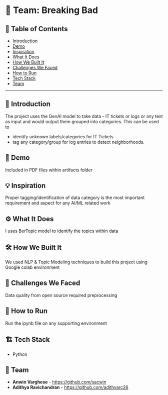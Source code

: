 # 🚀 Team: Breaking Bad

## 📌 Table of Contents
- [Introduction](#introduction)
- [Demo](#demo)
- [Inspiration](#inspiration)
- [What It Does](#what-it-does)
- [How We Built It](#how-we-built-it)
- [Challenges We Faced](#challenges-we-faced)
- [How to Run](#how-to-run)
- [Tech Stack](#tech-stack)
- [Team](#team)

---

## 🎯 Introduction
The project uses the GenAI model to take data - IT tickets or logs or any text as input and would output them grouped into categories. This can be used to 
- identify unknown labels/categories for IT Tickets
- tag any category/group for log entries to detect neighborhoods.

## 🎥 Demo
Included in PDF files within artifacts folder 

## 💡 Inspiration
Proper tagging/identification of data category is the most important requirement and aspect for any AI/ML related work

## ⚙️ What It Does
I uses BerTopic model to identify the topics within data

## 🛠️ How We Built It
We used NLP & Topic Modeling techniques to build this project using Google colab environment

## 🚧 Challenges We Faced
Data quality from open source required preprocessing 

## 🏃 How to Run
Run the ipynb file on any supporting environment

## 🏗️ Tech Stack
- Python

## 👥 Team
- **Anwin Varghese** - https://github.com/sacwin 
- **Adithya Ravichandran** - https://github.com/adithyarc26
